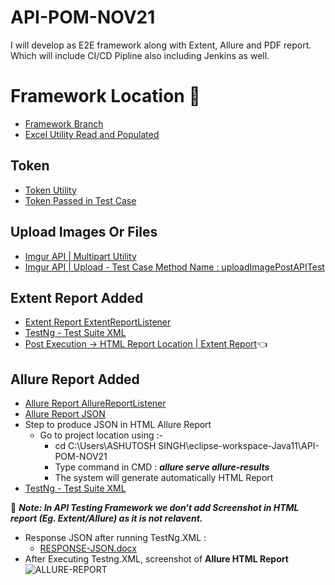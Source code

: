 # API-POM-NOV21
I will develop as E2E framework along with Extent, Allure and PDF report. Which will include CI/CD Pipline also including Jenkins as well.

# Framework Location &#x1F4D8;
- [Framework Branch](https://github.com/asingh403/API-POM-NOV21/tree/master)
- [Excel Utility Read and Populated](https://github.com/asingh403/API-POM-NOV21/blob/master/src/main/java/com/qa/api/gorest/util/ExcelUtil.java)

## Token
- [Token Utility](https://github.com/asingh403/API-POM-NOV21/blob/master/src/main/java/com/qa/api/gorest/util/Token.java)
- [Token Passed in Test Case](https://github.com/asingh403/API-POM-NOV21/blob/master/src/test/java/com/qa/api/gorest/tests/GetImgurAPITest.java)

## Upload Images Or Files
- [Imgur API | Multipart Utility](https://github.com/asingh403/API-POM-NOV21/blob/master/src/main/java/com/qa/api/gorest/restclient/RestClient.java)
- [Imgur API | Upload - Test Case Method Name : uploadImagePostAPITest](https://github.com/asingh403/API-POM-NOV21/blob/master/src/test/java/com/qa/api/gorest/tests/GetImgurAPITest.java)

## Extent Report Added
- [Extent Report ExtentReportListener](https://github.com/asingh403/API-POM-NOV21/blob/master/src/main/java/com/qa/api/gorest/listeners/ExtentReportListener.java)
- [TestNg - Test Suite XML](https://github.com/asingh403/API-POM-NOV21/blob/master/src/test/resources/testrunners/testng.xml)
- [Post Execution → HTML Report Location | Extent Report](https://github.com/asingh403/API-POM-NOV21/tree/master/build)👈


## Allure Report Added
- [Allure Report AllureReportListener](https://github.com/asingh403/API-POM-NOV21/blob/master/src/main/java/com/qa/api/gorest/listeners/ExtentReportListener.java)
- [Allure Report JSON](https://github.com/asingh403/API-POM-NOV21/tree/master/allure-results)
- Step to produce JSON in HTML Allure Report
    - Go to project location using :-  
      - cd C:\Users\ASHUTOSH SINGH\eclipse-workspace-Java11\API-POM-NOV21
      - Type command in CMD : _**allure serve allure-results**_
      - The system will generate automatically HTML Report
- [TestNg - Test Suite XML](https://github.com/asingh403/API-POM-NOV21/blob/master/src/test/resources/testrunners/testng.xml)

🔺 ***Note: In API Testing Framework we don't add Screenshot in HTML report (Eg. Extent/Allure) as it is not relavent.***

- Response JSON after running TestNg.XML :
  - [RESPONSE-JSON.docx](https://github.com/asingh403/API-POM-NOV21/files/7532454/RESPONSE-JSON.docx)
- After Executing Testng.XML, screenshot of **Allure HTML Report**
  ![ALLURE-REPORT](https://user-images.githubusercontent.com/36822064/141653551-db521629-13d6-4022-b879-c51a0a0cda70.JPG)
